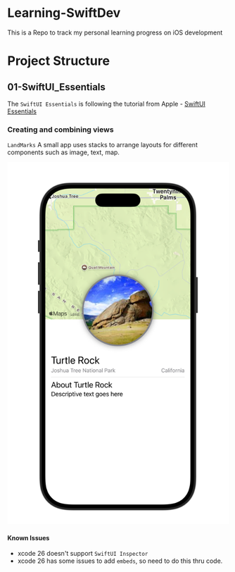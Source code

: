 # Learning-SwiftDev
This is a Repo to track my personal learning progress on iOS development 

# Project Structure 
## 01-SwiftUI_Essentials 
The `SwiftUI Essentials` is following the tutorial from Apple - [SwiftUI Essentials](https://developer.apple.com/tutorials/swiftui)

### Creating and combining views
`LandMarks` 
A small app uses stacks to arrange layouts for different components such as image, text, map. 

![Landmark App Preview](resources/Landmark-app-preview.png)

#### Known Issues 
- xcode 26 doesn't support `SwiftUI Inspector` 
- xcode 26 has some issues to add `embeds`, so need to do this thru code.
